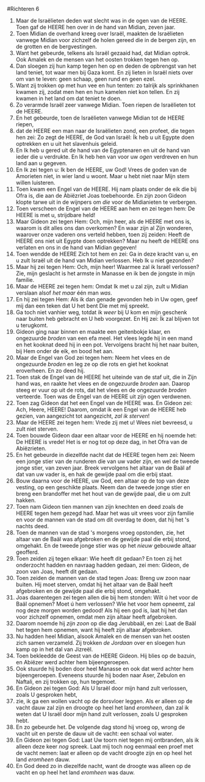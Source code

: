 #Richteren 6
1. Maar de Israëlieten deden wat slecht was in de ogen van de HEERE. Toen gaf de HEERE hen over in de hand van Midian, zeven jaar.
2. Toen Midian de overhand kreeg over Israël, maakten de Israëlieten vanwege Midian voor zichzelf de holen gereed die in de bergen zijn, en de grotten en de bergvestingen.
3. Want het gebeurde, telkens als Israël gezaaid had, dat Midian optrok. Ook Amalek en de mensen van het oosten trokken tegen hen op.
4. Dan sloegen zij hun kamp tegen hen op en deden de opbrengst van het land teniet, tot waar men bij Gaza komt. En zij lieten in Israël niets over om van te leven: geen schaap, geen rund en geen ezel.
5. Want zij trokken op met hun vee en hun tenten: zo talrijk als sprinkhanen kwamen zij, zodat men hen en hun kamelen niet kon tellen. En zij kwamen in het land om dat teniet te doen.
6. Zo verarmde Israël zeer vanwege Midian. Toen riepen de Israëlieten tot de HEERE.
7. En het gebeurde, toen de Israëlieten vanwege Midian tot de HEERE riepen,
8. dat de HEERE een man naar de Israëlieten zond, een profeet, die tegen hen zei: Zo zegt de HEERE, de God van Israël: Ík heb u uit Egypte doen optrekken en u uit het slavenhuis geleid.
9. En Ik heb u gered uit de hand van de Egyptenaren en uit de hand van ieder die u verdrukte. En Ik heb hen van voor uw *ogen* verdreven en hun land aan u gegeven.
10. En Ik zei tegen u: Ik ben de HEERE, uw God! Vrees de goden van de Amorieten niet, in wier land u woont. Maar u hebt niet naar Mijn stem willen luisteren.
11. Toen kwam een Engel van de HEERE. Hij nam plaats onder de eik die bij Ofra is, die aan de Abiëzriet Joas toebehoorde. En zijn zoon Gideon klopte tarwe uit in de wijnpers om *die* voor de Midianieten te verbergen.
12. Toen verscheen de Engel van de HEERE aan hem en zei tegen hem: De HEERE is met u, strijdbare held!
13. Maar Gideon zei tegen Hem: Och, mijn heer, als de HEERE met ons is, waarom is dit alles ons dan overkomen? En waar zijn al Zijn wonderen, waarover onze vaderen ons verteld hebben, toen zij zeiden: Heeft de HEERE ons niet uit Egypte doen optrekken? Maar nu heeft de HEERE ons verlaten en ons in de hand van Midian gegeven!
14. Toen wendde de HEERE Zich tot hem en zei: Ga in deze kracht van u, en u zult Israël uit de hand van Midian verlossen. Heb Ik u niet gezonden?
15. Maar hij zei tegen Hem: Och, mijn heer! Waarmee zal ik Israël verlossen? Zie, mijn geslacht is het armste in Manasse en ik ben de jongste in mijn familie.
16. Maar de HEERE zei tegen hem: Omdat Ik met u zal zijn, zult u Midian verslaan alsof *het maar* één man *was*.
17. En hij zei tegen Hem: Als ik dan genade gevonden heb in Uw ogen, geef mij dan een teken dat U het bent Die met mij spreekt.
18. Ga toch niet vanhier weg, totdat ik *weer* bij U kom en mijn geschenk naar buiten heb gebracht en U heb voorgezet. En Hij zei: Ík zal blijven tot u terugkomt.
19. Gideon ging naar binnen en maakte een geitenbokje klaar, en ongezuurde *broden* van een efa meel. Het vlees legde hij in een mand en het kooknat deed hij in een pot. Vervolgens bracht hij het naar buiten, bij Hem onder de eik, en bood het aan.
20. Maar de Engel van God zei tegen hem: Neem het vlees en de ongezuurde *broden* en leg ze op die rots en giet het kooknat eroverheen. En zo deed hij.
21. Toen stak de Engel van de HEERE het uiteinde van de staf uit, die in Zijn hand was, en raakte het vlees en de ongezuurde *broden* aan. Daarop steeg er vuur op uit de rots, dat het vlees en de ongezuurde *broden* verteerde. Toen was de Engel van de HEERE uit zijn ogen verdwenen.
22. Toen zag Gideon dat het een Engel van de HEERE was. En Gideon zei: Ach, Heere, HEERE! Daarom, omdat ik een Engel van de HEERE heb gezien, van aangezicht tot aangezicht, *zal ik sterven*!
23. Maar de HEERE zei tegen hem: Vrede zij met u! Wees niet bevreesd, u zult niet sterven.
24. Toen bouwde Gideon daar een altaar voor de HEERE en hij noemde het: De HEERE is vrede! Het is er nog tot op deze dag, in het Ofra van de Abiëzrieten.
25. En het gebeurde in diezelfde nacht dat de HEERE tegen hem zei: Neem een jonge stier van de runderen die van uw vader zijn, en wel de tweede jonge stier, van zeven jaar. Breek vervolgens het altaar van de Baäl af dat van uw vader is, en hak de gewijde paal om die erbij staat.
26. Bouw daarna voor de HEERE, uw God, een altaar op de top van deze vesting, op een geschikte plaats. Neem dan de tweede jonge stier en breng een brandoffer met het hout van de gewijde paal, die u om zult hakken.
27. Toen nam Gideon tien mannen van zijn knechten en deed zoals de HEERE tegen hem gezegd had. Maar het was uit vrees voor zijn familie en voor de mannen van de stad om dit overdag te doen, dat hij het 's nachts deed.
28. Toen de mannen van de stad 's morgens vroeg opstonden, zie, het altaar van de Baäl was afgebroken en de gewijde paal die erbij stond, omgehakt. En de tweede jonge stier was op het *nieuw* gebouwde altaar geofferd.
29. Toen zeiden zij tegen elkaar: Wie heeft dit gedaan? En toen zij het onderzocht hadden en navraag hadden gedaan, zei men: Gideon, de zoon van Joas, heeft dit gedaan.
30. Toen zeiden de mannen van de stad tegen Joas: Breng uw zoon naar buiten. Hij moet sterven, omdat hij het altaar van de Baäl heeft afgebroken en de gewijde paal die erbij stond, omgehakt.
31. Joas daarentegen zei tegen allen die bij hem stonden: Wilt ú het voor de Baäl opnemen? Moet ú hem verlossen? Wie het voor hem opneemt, zal nog deze morgen worden gedood! Als hij een god is, laat hij het dan voor zichzelf opnemen, omdat men zijn altaar heeft afgebroken.
32. Daarom noemde hij *zijn zoon* op die dag Jerubbaäl, en zei: Laat de Baäl het tegen hem opnemen, want hij heeft zijn altaar afgebroken.
33. Nu hadden heel Midian, alsook Amalek en de mensen van het oosten zich samen verzameld. Zij trokken *de Jordaan* over en sloegen hun kamp op in het dal van Jizreël.
34. Toen bekleedde de Geest van de HEERE Gideon. Hij blies op de bazuin, en Abiëzer werd achter hem bijeengeroepen.
35. Ook stuurde hij boden door heel Manasse en ook dat werd achter hem bijeengeroepen. Eveneens stuurde hij boden naar Aser, Zebulon en Naftali, en zij trokken op, hun tegemoet.
36. En Gideon zei tegen God: Als U Israël door mijn hand zult verlossen, zoals U gesproken hebt,
37. zie, ik ga een wollen vacht op de dorsvloer leggen. Als er alleen op de vacht dauw zal zijn en droogte op heel het land *eromheen*, dan zal ik weten dat U Israël door mijn hand zult verlossen, zoals U gesproken hebt.
38. En zo gebeurde het. De volgende dag stond hij vroeg op, wrong de vacht uit en perste de dauw uit de vacht: een schaal vol water.
39. En Gideon zei tegen God: Laat Uw toorn niet tegen mij ontbranden, als ik alleen deze keer *nog* spreek. Laat mij toch nog eenmaal een proef met de vacht nemen: laat er alleen op de vacht droogte zijn en op heel het land *eromheen* dauw.
40. En God deed zo in diezelfde nacht, want de droogte was alleen op de vacht en op heel het land *eromheen* was dauw.
